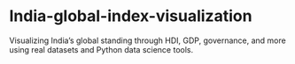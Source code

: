 # India-global-index-visualization
Visualizing India’s global standing through HDI, GDP, governance, and more using real datasets and Python data science tools.
